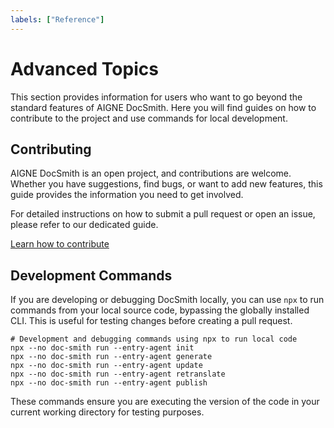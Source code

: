 ```yaml
---
labels: ["Reference"]
---
```


# Advanced Topics

This section provides information for users who want to go beyond the standard features of AIGNE DocSmith. Here you will find guides on how to contribute to the project and use commands for local development.

## Contributing

AIGNE DocSmith is an open project, and contributions are welcome. Whether you have suggestions, find bugs, or want to add new features, this guide provides the information you need to get involved.

For detailed instructions on how to submit a pull request or open an issue, please refer to our dedicated guide.

[Learn how to contribute](./advanced-contributing.md)

## Development Commands

If you are developing or debugging DocSmith locally, you can use `npx` to run commands from your local source code, bypassing the globally installed CLI. This is useful for testing changes before creating a pull request.

```shell
# Development and debugging commands using npx to run local code
npx --no doc-smith run --entry-agent init
npx --no doc-smith run --entry-agent generate
npx --no doc-smith run --entry-agent update
npx --no doc-smith run --entry-agent retranslate
npx --no doc-smith run --entry-agent publish
```

These commands ensure you are executing the version of the code in your current working directory for testing purposes.